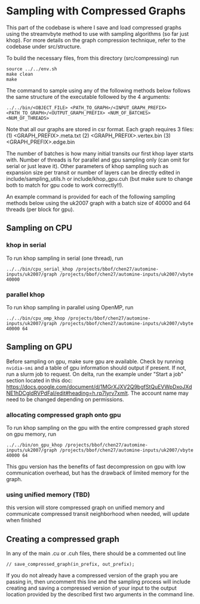 # Sampling with Compressed Graphs
This part of the codebase is where I save and load compressed graphs using the streamvbyte method to use with sampling algorithms (so far just khop). For more details on the graph compression technique, refer to the codebase under src/structure.

To build the necessary files, from this directory (src/compressing) run 
```
source ../../env.sh
make clean
make
```

The command to sample using any of the following methods below follows the same structure of the executable followed by the 4 arguments:
```
../../bin/<OBJECT_FILE> <PATH_TO_GRAPH>/<INPUT_GRAPH_PREFIX> <PATH_TO_GRAPH>/<OUTPUT_GRAPH_PREFIX> <NUM_OF_BATCHES> <NUM_OF_THREADS>
```
Note that all our graphs are stored in csr format. Each graph requires 3 files: (1) <GRAPH_PREFIX>.meta.txt (2) <GRAPH_PREFIX>.vertex.bin (3) <GRAPH_PREFIX>.edge.bin

The number of batches is how many initial transits our first khop layer starts with. Number of threads is for parallel and gpu sampling only (can omit for serial or just leave it). Other parameters of khop sampling such as expansion size per transit or number of layers can be directly edited in include/sampling_utils.h or include/khop_gpu.cuh (but make sure to change both to match for gpu code to work correctly!!).

An example command is provided for each of the following sampling methods below using the uk2007 graph with a batch size of 40000 and 64 threads (per block for gpu).

## Sampling on CPU
### khop in serial
To run khop sampling in serial (one thread), run
```
../../bin/cpu_serial_khop /projects/bbof/chen27/automine-inputs/uk2007/graph /projects/bbof/chen27/automine-inputs/uk2007/vbyte 40000
```

### parallel khop
To run khop sampling in parallel using OpenMP, run
```
../../bin/cpu_omp_khop /projects/bbof/chen27/automine-inputs/uk2007/graph /projects/bbof/chen27/automine-inputs/uk2007/vbyte 40000 64
```

## Sampling on GPU
Before sampling on gpu, make sure gpu are available. Check by running `nvidia-smi` and a table of gpu information should output if present. If not, run a slurm job to request. On delta, run the example under "Start a job" section located in this doc: https://docs.google.com/document/d/1MGrXJXV2Q9bgfStQuEVWpDxoJXdNE1hDCgldRVPdFaI/edit#heading=h.rp7lyrv7xmlt. The account name may need to be changed depending on permissions.

### allocating compressed graph onto gpu
To run khop sampling on the gpu with the entire compressed graph stored on gpu memory, run
```
../../bin/on_gpu_khop /projects/bbof/chen27/automine-inputs/uk2007/graph /projects/bbof/chen27/automine-inputs/uk2007/vbyte 40000 64
```
This gpu version has the benefits of fast decompression on gpu with low communication overhead, but has the drawback of limited memory for the graph.

### using unified memory (TBD)
this version will store compressed graph on unified memory and communicate compressed transit neighborhood when needed, will update when finished

## Creating a compressed graph
In any of the main .cu or .cuh files, there should be a commented out line
```
// save_compressed_graph(in_prefix, out_prefix);
```
If you do not already have a compressed version of the graph you are passing in, then uncomment this line and the sampling process will include creating and saving a compressed version of your input to the output location provided by the described first two arguments in the command line.